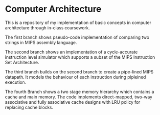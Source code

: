 # Computer Architecture

This is a repository of my implementation of basic concepts in computer architecture through in-class coursework.

The first branch shows pseudo-code implementation of comparing two strings in MIPS assembly language.

The second branch shows an implementation of a cycle-accurate instruction level simulator which supports a subset of the MIPS Instruction Set Architecture.

The third branch builds on the second branch to create a pipe-lined MIPS datapath. It models the behaviour of each instruction during pipleined execution.

The fourth Branch shows a two stage memory hierarchy which contains a cache and main memory. The code implements direct-mapped, two-way associative and fully associative cache designs with LRU policy for replacing cache blocks.

